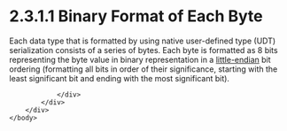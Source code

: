 <html dir="LTR" xmlns:mshelp="http://msdn.microsoft.com/mshelp" xmlns:ddue="http://ddue.schemas.microsoft.com/authoring/2003/5" xmlns:xlink="http://www.w3.org/1999/xlink" xmlns:tool="http://www.microsoft.com/tooltip">
    <head>
        <meta http-equiv="Content-Type" content="text/html; CHARSET=utf-8"></meta>
        <meta name="save" content="history"></meta>
        <title>2.3.1.1 Binary Format of Each Byte</title>
        <xml>
            <mshelp:toctitle title="2.3.1.1 Binary Format of Each Byte"></mshelp:toctitle>
            <mshelp:rltitle title="[MS-SSCLRT]: Binary Format of Each Byte"></mshelp:rltitle>
            <mshelp:keyword index="A" term="eb90f917-f6a2-4514-a632-e7f132ce1581"></mshelp:keyword>
            <mshelp:attr name="DCSext.ContentType" value="open specification"></mshelp:attr>
            <mshelp:attr name="AssetID" value="eb90f917-f6a2-4514-a632-e7f132ce1581"></mshelp:attr>
            <mshelp:attr name="TopicType" value="kbRef"></mshelp:attr>
            <mshelp:attr name="DCSext.Title" value="[MS-SSCLRT]: Binary Format of Each Byte" />
        </xml>
    </head>
    <body>
        <div id="header">
            <h1 class="heading">2.3.1.1 Binary Format of Each Byte</h1>
        </div>
        <div id="mainSection">
            <div id="mainBody">
                <div id="allHistory" class="saveHistory"></div>
                <div id="sectionSection0" class="section" name="collapseableSection">
                    

<p>Each data type that is formatted by using native
user-defined type (UDT) serialization consists of a series of bytes. Each byte
is formatted as 8 bits representing the byte value in binary representation in
a <a href="c2758e90-461c-4ce7-bf21-5012ed874080.md#gt_079478cb-f4c5-4ce5-b72b-2144da5d2ce7">little-endian</a> bit
ordering (formatting all bits in order of their significance, starting with the
least significant bit and ending with the most significant bit).</p>


                </div>
            </div>
        </div>
    </body>
</html>